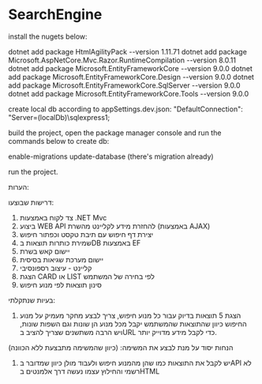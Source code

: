 # SearchEngine

install the nugets below:

dotnet add package HtmlAgilityPack --version 1.11.71
dotnet add package Microsoft.AspNetCore.Mvc.Razor.RuntimeCompilation --version 8.0.11
dotnet add package Microsoft.EntityFrameworkCore --version 9.0.0
dotnet add package Microsoft.EntityFrameworkCore.Design --version 9.0.0
dotnet add package Microsoft.EntityFrameworkCore.SqlServer --version 9.0.0
dotnet add package Microsoft.EntityFrameworkCore.Tools --version 9.0.0


create local db according to appSettings.dev.json:
    "DefaultConnection": "Server=(localDb)\\sqlexpress1;


build the project, 
open the package manager console
and run the commands below to create db:

enable-migrations
update-database (there's migration already)

run the project.


הערות:

דרישות שבוצעו:
1. צד לקוח באמצעות .NET Mvc
2. ביצוע WEB API להחזרת מידע לקליינט מהשרת (באמצעות AJAX)
3. יצירת דף חיפוש עם תיבת טקסט וכפתור חיפוש
4. שמירת כותרות תוצאות בDB באמצעות EF
5. יישום קאש בשרת
6. יישום מערכת שגיאות בסיסית
7. קליינט - עיצוב רספונסיבי
8. הצגת CARD או LIST לפי בחירה של המשתמש
9. סינון תוצאות לפי מנוע חיפוש

בעיות שנתקלתי:
1. הצגת 5 תוצאות בדיוק עבור כל מנוע חיפוש,
צריך לבצע מחקר מעמיק על מנוע החיפוש כיוון שהתוצאות שהמשתמש יקבל מכל מנוע הן שונות
וגם השפות שונות, ויש הרבה משתשנים שצריך להציב בURL כדי לקבל מידע מדוייק יותר.

הנחות יסוד על מנת לבצע את המשימה: (כיוון שהמשימה מתבצעת ללא הכוונה)
1. יש לקבל את התוצאות כמו שהן מהמנוע חיפוש ולעבוד מולן כיוון שמדובר בAPI לא רשמי
והחילוץ עצמו נעשה דרך אלמנטים בHTML


